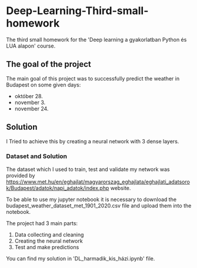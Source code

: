 # Deep-Learning-Third-small-homework
The third small homework for the 'Deep learning a gyakorlatban Python és LUA alapon' course.

## The goal of the project
The main goal of this project was to successfully predict the weather in Budapest on some given days:
 - október 28.
 - november 3.
 - november 24.
## Solution
 I Tried to achieve this by creating a neural network with 3 dense layers.
### Dataset and Solution
 The dataset which I used to train, test and validate my network was provided by https://www.met.hu/en/eghajlat/magyarorszag_eghajlata/eghajlati_adatsorok/Budapest/adatok/napi_adatok/index.php
 website. 
 
 To be able to use my jupyter notebook it is necessary to download the budapest_weather_dataset_met_1901_2020.csv file and upload them into the notebook.
 
 The project had 3 main parts:
  1. Data collecting and cleaning
  2. Creating the neural network
  3. Test and make predictions
 
You can find my solution in 'DL_harmadik_kis_házi.ipynb' file.
